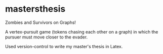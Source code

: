 # mastersthesis

Zombies and Survivors on Graphs!

A vertex-pursuit game (tokens chasing each other on a graph) in which the pursuer must move closer to the evader.

Used version-control to write my master's thesis in Latex.
